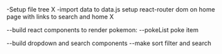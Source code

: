 ##
-Setup file tree X
-import data to data.js
setup react-router dom on home page with links to search and home X

--build react components to render pokemon:
    --pokeList
        poke item

--build dropdown and search components
--make sort filter and search
